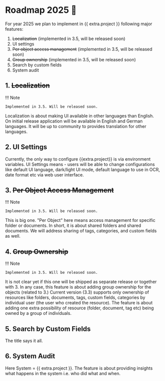 # Roadmap 2025 :compass:

For year 2025 we plan to implement in {{ extra.project }} following major features:

1. ~~Localization~~ (implemented in 3.5, will be released soon)
2. UI settings
3. ~~Per object access management~~ (implemented in 3.5, will be released soon)
4. ~~Group ownership~~ (implemented in 3.5, will be released soon)
5. Search by custom fields
6. System audit


## 1. ~~Localization~~

!!! Note

    Implemented in 3.5. Will be released soon.

Localization is about making UI available in other languages than English.
On initial release application will be available in English and German languages.
It will be up to community to provides translation for other languages.


## 2. UI Settings

Currently, the only way to configure {{extra.project}} is via environment
variables. UI Settings means - users will be able to change configurations
like default UI language, dark/light UI mode, default language to use in OCR,
date format etc via web user interface.


## 3. ~~Per Object Access Management~~

!!! Note

    Implemented in 3.5. Will be released soon.

This is big one. "Per Object" here means access management for specific folder or documents.
In short, it is about shared folders and shared documents.
We will address sharing of tags, categories, and custom fields as well.

## 4. ~~Group Ownership~~

!!! Note

    Implemented in 3.5. Will be released soon.

It is not clear yet if this one will be shipped as separate release or
together with 3. In any case, this feature is about adding group ownership for
the objects (related to 3.) Current version (3.3) supports only ownership of
resources like folders, documents, tags, custom fields, categories by
individual user (the user who created the resource). The feature is about
adding one extra possibility of resource (folder, document, tag etc) being
owned by a group of individuals.

## 5. Search by Custom Fields

The title says it all.

## 6. System Audit

Here System = {{ extra.project }}. The feature is about providing insights what happens
in the system i.e. who did what and when.
